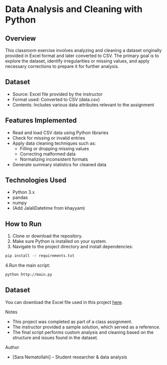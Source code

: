 # Data Analysis and Cleaning with Python

## Overview
This classroom exercise involves analyzing and cleaning a dataset originally provided in Excel format and later converted to CSV.
The primary goal is to explore the dataset, identify irregularities or missing values,
and apply necessary corrections to prepare it for further analysis.

## Dataset
- Source: Excel file provided by the instructor  
- Format used: Converted to CSV (data.csv)  
- Contents: Includes various data attributes relevant to the assignment  

## Features Implemented
- Read and load CSV data using Python libraries
- Check for missing or invalid entries
- Apply data cleaning techniques such as:
  - Filling or dropping missing values
  - Correcting malformed data
  - Normalizing inconsistent formats
- Generate summary statistics for cleaned data

## Technologies Used
- Python 3.x
- pandas
- numpy  
- (Add JalaliDatetime from khayyam)

## How to Run
1. Clone or download the repository.
2. Make sure Python is installed on your system.
3. Navigate to the project directory and install dependencies:

```bash
pip install -r requirements.txt
```
4.Run the main script:
```bash
python http://main.py
```

## Dataset
You can download the Excel file used in this project [here](./e1.xlsx).

Notes
- This project was completed as part of a class assignment.
- The instructor provided a sample solution, which served as a reference.
- The final script performs custom analysis and cleaning based on the structure and issues found in the dataset.

Author
- [Sara Nematollahi] – Student researcher & data analysis
